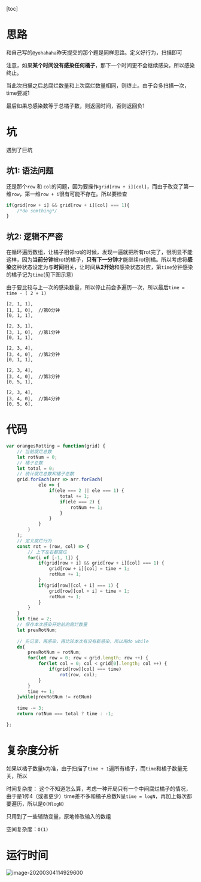[toc]



# 思路

和自己写的`@yohahaha`昨天提交的那个题是同样思路。定义好行为，扫描即可

注意，如果**某个时间没有感染任何橘子**，那下一个时间更不会继续感染，所以感染终止。

当此次扫描之后总腐烂数量和上次腐烂数量相同，则终止。由于会多扫描一次，time要减1

最后如果总感染数等于总橘子数，则返回时间，否则返回负1

# 坑

遇到了巨坑

## 坑1: 语法问题

还是那个`row` 和 `col`的问题，因为要操作`grid[row + i][col]`，而由于改变了第一维`row`，第一维`row + i`很有可能不存在。所以要检查

```javascript
if(grid[row + i] && grid[row + i][col] === 1){
    /*do somthing*/
}
```

## 坑2: 逻辑不严密

在循环遍历数组，让橘子相邻rot的时候，发现一遍就把所有rot完了，很明显不能这样，因为**当前分钟**被rot的橘子，**只有下一分钟**才能继续rot别橘。所以考虑将**感染**这种状态设定为与**时间**相关，让时间**从2开始**和感染状态对应，第`time`分钟感染的橘子记为`time`(见下图示意)

由于要比较与上一次的感染数量，所以停止前会多遍历一次，所以最后`time = time - ( 2 + 1)`

```
[2, 1, 1],
[1, 1, 0],  //第0分钟
[0, 1, 1],
```

```
[2, 3, 1],
[3, 1, 0],  //第1分钟
[0, 1, 1],
```

```
[2, 3, 4],
[3, 4, 0],	//第2分钟
[0, 1, 1],
```

```
[2, 3, 4],
[3, 4, 0],	//第3分钟
[0, 5, 1],
```

```
[2, 3, 4],
[3, 4, 0],	//第4分钟
[0, 5, 6],
```

# 代码

```javascript
var orangesRotting = function(grid) {
    // 当前腐烂总数
    let rotNum = 0;
    // 橘子总数
    let total = 0;
    // 统计腐烂总数和橘子总数
    grid.forEach(arr => arr.forEach(
            ele => {
                if(ele === 2 || ele === 1) {
                    total += 1;
                    if(ele === 2) {
                        rotNum += 1;
                    }
                }
            }
        )
    );
    // 定义腐烂行为
    const rot = (row, col) => {
        // 上下左右都腐烂
        for(i of [-1, 1]) {
            if(grid[row + i] && grid[row + i][col] === 1) {
                grid[row + i][col] = time + 1;
                rotNum += 1;
            }
            if(grid[row][col + i] === 1) {
                grid[row][col + i] = time + 1;
                rotNum += 1;
            }
        }
    }
    let time = 2;
    // 保存本次感染开始前的腐烂数量
    let prevRotNum;
	
    // 先记录，再感染，再比较本次有没有新感染，所以用do while
    do{
        prevRotNum = rotNum;
        for(let row = 0; row < grid.length; row ++) {
            for(let col = 0; col < grid[0].length; col ++) {
                if(grid[row][col] === time)
                    rot(row, col);
            }
        }
        time += 1;
    }while(prevRotNum != rotNum)
	
    time -= 3;
    return rotNum === total ? time : -1;

};
```

# 复杂度分析

如果以橘子数量`N`为准，由于扫描了`time + 1`遍所有橘子，而`time`和橘子数量无关，所以

时间复杂度： 这个不知道怎么算，考虑一种开局只有一个中间腐烂橘子的情况，由于是1传4（或者更少）time差不多和橘子总数N呈`time = logN`，再加上每次都要遍历，所以是`O(NlogN)`

只用到了一些辅助变量，原地修改输入的数组

空间复杂度：`O(1)`

# 运行时间

![image-20200304114929600](C:\Users\Max\AppData\Roaming\Typora\typora-user-images\image-20200304114929600.png)